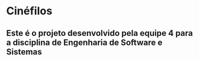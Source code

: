 # Cinéfilos

Este é o projeto desenvolvido pela equipe 4 para a disciplina de Engenharia de Software e Sistemas
---


